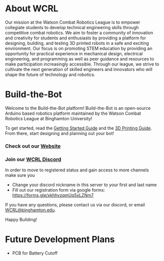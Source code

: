 # About WCRL
Our mission at the Watson Combat Robotics League is to empower collegiate students to develop technical engineering skills through competitive combat robotics. We aim to foster a community of innovation and creativity for students and enthusiasts by providing a platform for designing, building, and testing 3D printed robots in a safe and exciting environment. Our focus is on promoting STEM education by providing an opportunity for practical experience in mechanical design, electrical engineering, and programming as well as peer guidance and resources to make participation increasingly accessible. Through our league, we strive to cultivate the next generation of skilled engineers and innovators who will shape the future of technology and robotics.

# Build-the-Bot
Welcome to the Build-the-Bot platform! Build-the-Bot is an open-source Arduino based robotics platform maintained by the Watson Combat Robotics League at Binghamton University!

To get started, read the [Getting Started Guide](https://github.com/wcrl/Build-the-Bot/blob/453a59d6409c2aacc2f1eb8cd54fe76791a7de1f/Getting%20Started/Getting%20Started.md) and the [3D Printing Guide](https://github.com/wcrl/Build-the-Bot/blob/453a59d6409c2aacc2f1eb8cd54fe76791a7de1f/Getting%20Started/3D%20Printing%20Guide.md). From there, start designing and planning out your bot! 

### Check out our [Website](https://wcrl.github.io/)

### Join our [WCRL Discord](https://discord.gg/YJxM6xMASq)

In order to move to registered status and gain access to more channels make sure you
- Change your discord nickname in this server to your first and last name 
- Fill out our registration form via google forms: https://forms.gle/xkhhvzqmUq5xLZNm7


If you have any questions, please contact us via our discord, or email WCRL@binghamton.edu.

Happy Building!

# Future Development Plans 
- PCB for Battery Cutoff

